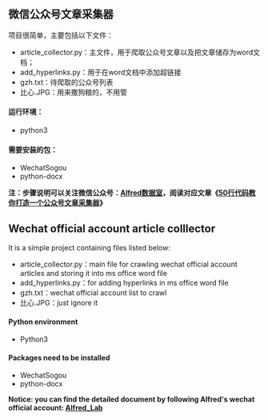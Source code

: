 ## 微信公众号文章采集器

项目很简单，主要包括以下文件：
- article_collector.py：主文件，用于爬取公众号文章以及把文章储存为word文档；
- add_hyperlinks.py：用于在word文档中添加超链接
- gzh.txt：待爬取的公众号列表
- 比心.JPG：用来撒狗粮的，不用管

#### 运行环境：
- python3

#### 需要安装的包：
- WechatSogou
- python-docx

**注：步骤说明可以关注微信公众号：[Alfred数据室](https://wx1.sinaimg.cn/mw690/007yVcwsgy1g03lo67ikoj30u00f0ta0.jpg)，阅读对应文章《[50行代码教你打造一个公众号文章采集器](https://mp.weixin.qq.com/s/Yt4Gde2TuCWvK8pPCiZZRQ)》**


## Wechat official account article colllector

It is a simple project containing files listed below:
- article_collector.py：main file for crawling wechat official account articles and storing it into ms office word file
- add_hyperlinks.py：for adding hyperlinks in ms office word file
- gzh.txt：wechat official account list to crawl
- 比心.JPG：just ignore it

#### Python environment
- Python3

#### Packages need to be installed
- WechatSogou
- python-docx

**Notice: you can find the detailed document by following Alfred's wechat official account: [Alfred_Lab](https://wx1.sinaimg.cn/mw690/007yVcwsgy1g03lo67ikoj30u00f0ta0.jpg)**
